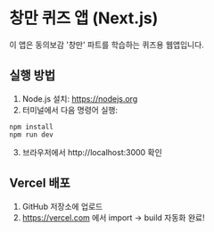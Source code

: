 # 창만 퀴즈 앱 (Next.js)

이 앱은 동의보감 '창만' 파트를 학습하는 퀴즈용 웹앱입니다.

## 실행 방법

1. Node.js 설치: https://nodejs.org
2. 터미널에서 다음 명령어 실행:

```
npm install
npm run dev
```

3. 브라우저에서 http://localhost:3000 확인

## Vercel 배포

1. GitHub 저장소에 업로드
2. https://vercel.com 에서 import → build 자동화 완료!